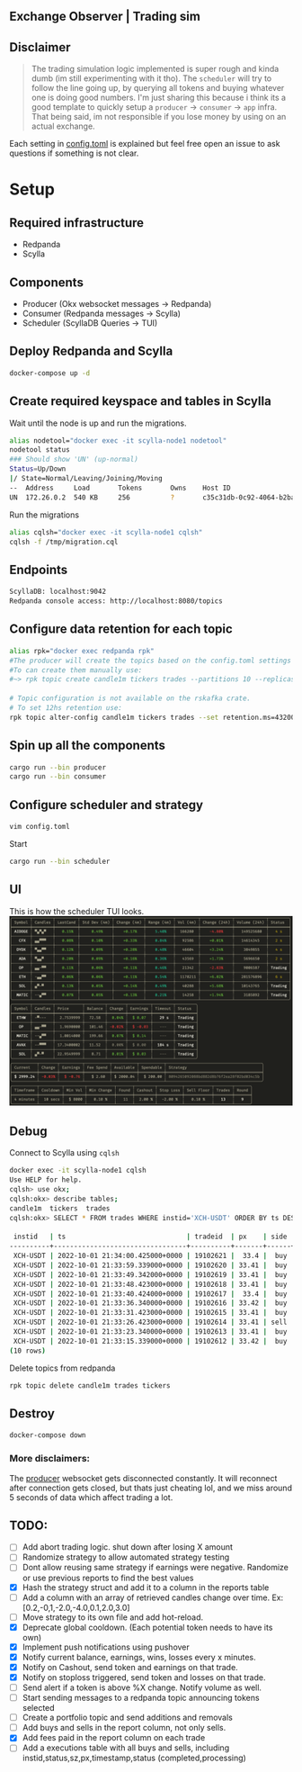## Exchange Observer | Trading sim

## Disclaimer

> The trading simulation logic implemented is super rough and kinda dumb (im still experimenting with it tho).
> The `scheduler` will try to follow the line going up, by querying all tokens and buying whatever one is doing good numbers.
> I'm just sharing this because i think its a good template to quickly setup a `producer` -> `consumer` -> `app` infra.
> That being said, im not responsible if you lose money by using on an actual exchange.

Each setting in [config.toml](config.toml) is explained but feel free open an issue to ask questions if something is not clear.

# Setup

## Required infrastructure

- Redpanda
- Scylla

## Components

- Producer (Okx websocket messages -> Redpanda)
- Consumer (Redpanda messages -> Scylla)
- Scheduler (ScyllaDB Queries -> TUI)

## Deploy Redpanda and Scylla

```bash
docker-compose up -d
```

## Create required keyspace and tables in Scylla

Wait until the node is up and run the migrations.

```bash
alias nodetool="docker exec -it scylla-node1 nodetool"
nodetool status
### Should show 'UN' (up-normal)
Status=Up/Down
|/ State=Normal/Leaving/Joining/Moving
--  Address     Load       Tokens       Owns    Host ID                               Rack
UN  172.26.0.2  540 KB     256          ?       c35c31db-0c92-4064-b2ba-2da43fa6e1a0  Rack1
```

Run the migrations

```bash
alias cqlsh="docker exec -it scylla-node1 cqlsh"
cqlsh -f /tmp/migration.cql
```

## Endpoints

```bash
ScyllaDB: localhost:9042
Redpanda console access: http://localhost:8080/topics
```

## Configure data retention for each topic

```bash
alias rpk="docker exec redpanda rpk"
#The producer will create the topics based on the config.toml settings
#To can create them manually use:
#~> rpk topic create candle1m tickers trades --partitions 10 --replicas 1 -c cleanup.policy=compact

# Topic configuration is not available on the rskafka crate.
# To set 12hs retention use:
rpk topic alter-config candle1m tickers trades --set retention.ms=43200000 --brokers localhost
```

## Spin up all the components

```bash
cargo run --bin producer
cargo run --bin consumer
```

## Configure scheduler and strategy

```bash
vim config.toml
```

Start

```bash
cargo run --bin scheduler
```

## UI

This is how the scheduler TUI looks.
![exchange-observer ui](./static/ui.png)

## Debug

Connect to Scylla using `cqlsh`

```bash
docker exec -it scylla-node1 cqlsh
Use HELP for help.
cqlsh> use okx;
cqlsh:okx> describe tables;
candle1m  tickers  trades
cqlsh:okx> SELECT * FROM trades WHERE instid='XCH-USDT' ORDER BY ts DESC LIMIT 10;

 instid   | ts                              | tradeid  | px    | side | sz
----------+---------------------------------+----------+-------+------+----------
 XCH-USDT | 2022-10-01 21:34:00.425000+0000 | 19102621 |  33.4 |  buy | 0.040482
 XCH-USDT | 2022-10-01 21:33:59.339000+0000 | 19102620 | 33.41 |  buy | 0.132378
 XCH-USDT | 2022-10-01 21:33:49.342000+0000 | 19102619 | 33.41 |  buy | 0.103742
 XCH-USDT | 2022-10-01 21:33:48.423000+0000 | 19102618 | 33.41 |  buy | 0.088245
 XCH-USDT | 2022-10-01 21:33:40.424000+0000 | 19102617 |  33.4 |  buy | 0.103606
 XCH-USDT | 2022-10-01 21:33:36.340000+0000 | 19102616 | 33.42 |  buy | 0.086683
 XCH-USDT | 2022-10-01 21:33:31.423000+0000 | 19102615 | 33.41 |  buy | 0.066893
 XCH-USDT | 2022-10-01 21:33:26.423000+0000 | 19102614 | 33.41 | sell | 0.102778
 XCH-USDT | 2022-10-01 21:33:23.340000+0000 | 19102613 | 33.41 |  buy | 0.043765
 XCH-USDT | 2022-10-01 21:33:15.339000+0000 | 19102612 | 33.42 |  buy | 0.071039
(10 rows)
```

Delete topics from redpanda

```bash
rpk topic delete candle1m trades tickers
```

## Destroy

```bash
docker-compose down
```

### More disclaimers:

The [producer](./producer) websocket gets disconnected constantly.
It will reconnect after connection gets closed, but thats just cheating lol, and we miss around 5 seconds of data which affect trading a lot.

## TODO:

- [ ] Add abort trading logic. shut down after losing X amount
- [ ] Randomize strategy to allow automated strategy testing
- [ ] Dont allow reusing same strategy if earnings were negative. Randomize or use previous reports to find the best values
- [x] Hash the strategy struct and add it to a column in the reports table
- [ ] Add a column with an array of retrieved candles change over time. Ex: [0.2,-0,1,-2.0,-4.0,0.1,2.0,3.0]
- [ ] Move strategy to its own file and add hot-reload.
- [x] Deprecate global cooldown. (Each potential token needs to have its own)
- [x] Implement push notifications using pushover
- [x] Notify current balance, earnings, wins, losses every x minutes.
- [x] Notify on Cashout, send token and earnings on that trade.
- [x] Notify on stoploss triggered, send token and losses on that trade.
- [ ] Send alert if a token is above %X change. Notify volume as well.
- [ ] Start sending messages to a redpanda topic announcing tokens selected
- [ ] Create a portfolio topic and send additions and removals
- [ ] Add buys and sells in the report column, not only sells.
- [x] Add fees paid in the report column on each trade
- [ ] Add a executions table with all buys and sells, including instid,status,sz,px,timestamp,status (completed,processing)
